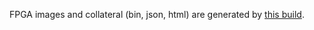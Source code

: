 FPGA images and collateral (bin, json, html) are generated by
[this build](https://github.com/oxidecomputer/quartz/actions/runs/15784794718/job/44498722562).
